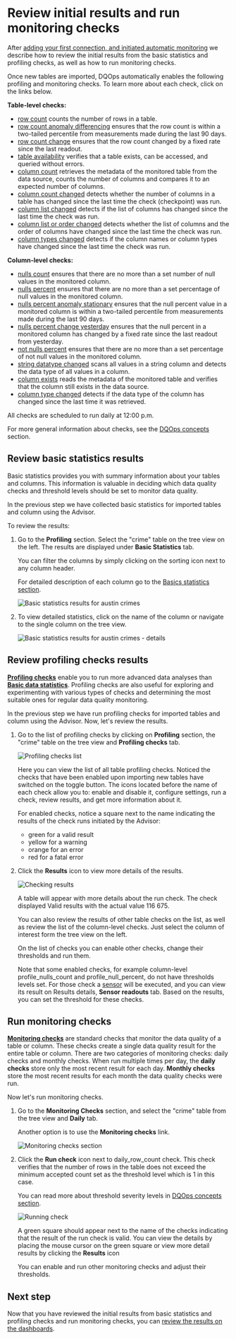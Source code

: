 # Review initial results and run monitoring checks

After [adding your first connection, and initiated automatic monitoring](../add-data-source-connection/add-data-source-connection.md)
we describe how to review the initial results from the basic statistics and profiling checks, as well as how to run monitoring checks. 

Once new tables are imported, DQOps automatically enables the following profiling and monitoring checks.
To learn more about each check, click on the links below. 

**Table-level checks:**

- [row count](../../checks/table/volume/row-count.md) counts the number of rows in a table.
- [row count anomaly differencing](../../checks/table/volume/row-count-anomaly-differencing.md) ensures that the row count is within a two-tailed percentile from measurements made during the last 90 days.
- [row count change](../../checks/table/volume/row-count-change.md) ensures that the row count changed by a fixed rate since the last readout.
- [table availability](../../checks/table/availability/table-availability.md) verifies that a table exists, can be accessed, and queried without errors.
- [column count](../../checks/table/schema/column-count.md) retrieves the metadata of the monitored table from the data source, counts the number of columns and compares it to an expected number of columns.
- [column count changed](../../checks/table/schema/column-count-changed.md) detects whether the number of columns in a table has changed since the last time the check (checkpoint) was run.
- [column list changed](../../checks/table/schema/column-list-changed.md) detects if the list of columns has changed since the last time the check was run.
- [column list or order changed](../../checks/table/schema/column-list-or-order-changed.md) detects whether the list of columns and the order of columns have changed since the last time the check was run.
- [column types changed](../../checks/table/schema/column-types-changed.md) detects if the column names or column types have changed since the last time the check was run.

**Column-level checks:**

- [nulls count](../../checks/column/nulls/nulls-count.md) ensures that there are no more than a set number of null values in the monitored column.
- [nulls percent](../../checks/column/nulls/nulls-percent.md) ensures that there are no more than a set percentage of null values in the monitored column.
- [nulls percent anomaly stationary](../../checks/column/nulls/nulls-percent-anomaly-stationary.md) ensures that the null percent value in a monitored column is within a two-tailed percentile from measurements made during the last 90 days.
- [nulls percent change yesterday](../../checks/column/nulls/nulls-percent-change-yesterday.md) ensures that the null percent in a monitored column has changed by a fixed rate since the last readout from yesterday.
- [not nulls percent](../../checks/column/nulls/not-nulls-percent.md) ensures that there are no more than a set percentage of not null values in the monitored column.
- [string datatype changed](../../checks/column/datatype/string-datatype-changed.md) scans all values in a string column and detects the data type of all values in a column.
- [column exists](../../checks/column/schema/column-exists.md) reads the metadata of the monitored table and verifies that the column still exists in the data source.
- [column type changed](../../checks/column/schema/column-type-changed.md) detects if the data type of the column has changed since the last time it was retrieved.


All checks are scheduled to run daily at 12:00 p.m.

For more general information about checks, see the [DQOps concepts](../../dqo-concepts/checks/index.md) section. 

## Review basic statistics results

Basic statistics provides you with summary information about your tables and columns. This information is
valuable in deciding which data quality checks and threshold levels should be set to monitor data quality.

In the previous step we have collected basic statistics for imported tables and column using the Advisor. 

To review the results: 

1. Go to the **Profiling** section. Select the "crime" table on the tree view on the left. The results are displayed under **Basic Statistics** tab. 

    You can filter the columns by simply clicking on the sorting icon next to any column header.

    For detailed description of each column go to the [Basics statistics section](../../working-with-dqo/basic-data-statistics/basic-data-statistics.md). 

    ![Basic statistics results for austin crimes](https://dqops.com/docs/images/getting-started/austin-crimes-statistics.png)

2. To view detailed statistics, click on the name of the column or navigate to the single column on the tree view.
 
    ![Basic statistics results for austin crimes - details](https://dqops.com/docs/images/getting-started/austin-crimes-address-column-statistics.png)


## Review profiling checks results

[**Profiling checks**](../../dqo-concepts/checks/profiling-checks/profiling-checks.md) enable you to run more advanced data analyses than
[**Basic data statistics**](../../working-with-dqo/basic-data-statistics/basic-data-statistics.md). Profiling checks are also useful for
exploring and experimenting with various types of checks and determining the most suitable ones for regular data quality monitoring.

In the previous step we have run profiling checks for imported tables and column using the Advisor. Now, let's review the results.

1. Go to the list of profiling checks by clicking on **Profiling** section, the "crime" table on the tree view and **Profiling checks** tab.

    ![Profiling checks list](https://dqops.com/docs/images/getting-started/profiling-checks-list.png)

    Here you can view the list of all table profiling checks. Noticed the checks that have been enabled upon importing new tables have switched on the toggle button.
    The icons located before the name of each check allow you to: enable and disable it, configure settings, run a check, review results, and get more information about it.
 
    For enabled checks, notice a square next to the name indicating the results of the check runs initiated by the Advisor:

    - green for a valid result
    - yellow for a warning
    - orange for an error
    - red for a fatal error

2. Click the **Results** icon to view more details of the results.

    ![Checking results](https://dqops.com/docs/images/getting-started/checking-results.png)

    A table will appear with more details about the run check. The check displayed Valid results with the actual value 116 675. 

    You can also review the results of other table checks on the list, as well as review the list of the column-level checks. 
    Just select the column of interest form the tree view on the left. 

    On the list of checks you can enable other checks, change their thresholds and run them.

    Note that some enabled checks, for example column-level profile_nulls_count and profile_null_percent, do not have thresholds levels set.
    For those check a [sensor](../../dqo-concepts/sensors/sensors.md) will be executed, and you can view its result on Results details, **Sensor readouts** tab.
    Based on the results, you can set the threshold for these checks.
    

## Run monitoring checks

[**Monitoring checks**](../../dqo-concepts/checks/monitoring-checks/monitoring-checks.md) are standard checks that monitor the data quality of a
table or column. These checks create a single data quality result for the entire table or column. There are two categories
of monitoring checks: daily checks and monthly checks. When run multiple times per day, the **daily checks** store only
the most recent result for each day. **Monthly checks** store the most recent results for each month the data quality
checks were run.

Now let's run monitoring checks.

1. Go to the **Monitoring Checks** section, and select the "crime" table from the tree view and **Daily** tab. 

    Another option is to use the **Monitoring checks** link.

    ![Monitoring checks section](https://dqops.com/docs/images/getting-started/monitoring-checks-section.png)

2. Click the **Run check** icon next to daily_row_count check. This check verifies that the number of rows in the table
    does not exceed the minimum accepted count set as the threshold level which is 1 in this case.
   
    You can read more about threshold severity levels in [DQOps concepts section](../../dqo-concepts/checks/#severity-levels).

    ![Running check](https://dqops.com/docs/images/getting-started/run-daily-row-count-check.png)
    
    A green square should appear next to the name of the checks indicating that the result of the run check is valid.
    You can view the details by placing the mouse cursor on the green square or view more detail results by clicking the
    **Results** icon

    You can enable and run other monitoring checks and adjust their thresholds.

## Next step

Now that you have reviewed the initial results from basic statistics and profiling checks and run monitoring checks, 
you can [review the results on the dashboards](../../getting-started/review-results-on-dashboards/review-results-on-dashboards.md).

